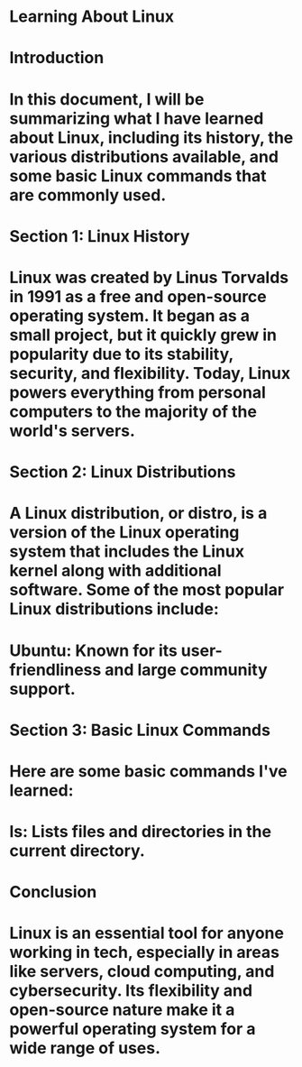 # Learning About Linux
# Introduction
# In this document, I will be summarizing what I have learned about Linux, including its history, the various distributions available, and some basic Linux commands that are commonly used.

# Section 1: Linux History
# Linux was created by Linus Torvalds in 1991 as a free and open-source operating system. It began as a small project, but it quickly grew in popularity due to its stability, security, and flexibility. Today, Linux powers everything from personal computers to the majority of the world's servers.

# Section 2: Linux Distributions
# A Linux distribution, or distro, is a version of the Linux operating system that includes the Linux kernel along with additional software. Some of the most popular Linux distributions include:

# Ubuntu: Known for its user-friendliness and large community support.
# Section 3: Basic Linux Commands
# Here are some basic commands I've learned:

# ls: Lists files and directories in the current directory.
# Conclusion
# Linux is an essential tool for anyone working in tech, especially in areas like servers, cloud computing, and cybersecurity. Its flexibility and open-source nature make it a powerful operating system for a wide range of uses.